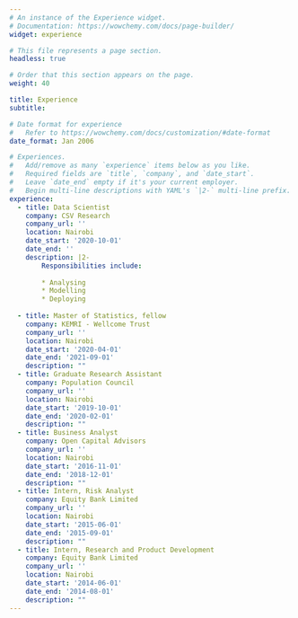 ```yaml
---
# An instance of the Experience widget.
# Documentation: https://wowchemy.com/docs/page-builder/
widget: experience

# This file represents a page section.
headless: true

# Order that this section appears on the page.
weight: 40

title: Experience
subtitle:

# Date format for experience
#   Refer to https://wowchemy.com/docs/customization/#date-format
date_format: Jan 2006

# Experiences.
#   Add/remove as many `experience` items below as you like.
#   Required fields are `title`, `company`, and `date_start`.
#   Leave `date_end` empty if it's your current employer.
#   Begin multi-line descriptions with YAML's `|2-` multi-line prefix.
experience:
  - title: Data Scientist
    company: CSV Research
    company_url: ''
    location: Nairobi
    date_start: '2020-10-01'
    date_end: ''
    description: |2-
        Responsibilities include:
        
        * Analysing
        * Modelling
        * Deploying
        
  - title: Master of Statistics, fellow
    company: KEMRI - Wellcome Trust
    company_url: ''
    location: Nairobi
    date_start: '2020-04-01'
    date_end: '2021-09-01'
    description: ""
  - title: Graduate Research Assistant
    company: Population Council
    company_url: ''
    location: Nairobi
    date_start: '2019-10-01'
    date_end: '2020-02-01'
    description: ""
  - title: Business Analyst
    company: Open Capital Advisors
    company_url: ''
    location: Nairobi
    date_start: '2016-11-01'
    date_end: '2018-12-01'
    description: ""
  - title: Intern, Risk Analyst
    company: Equity Bank Limited
    company_url: ''
    location: Nairobi
    date_start: '2015-06-01'
    date_end: '2015-09-01'
    description: ""
  - title: Intern, Research and Product Development
    company: Equity Bank Limited
    company_url: ''
    location: Nairobi
    date_start: '2014-06-01'
    date_end: '2014-08-01'
    description: ""
---
```

